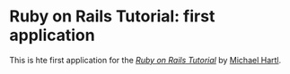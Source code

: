 # Ruby on Rails Tutorial: first application
 
This is hte first application for the 
[*Ruby on Rails Tutorial*](http://railstutorial.org/)
by [Michael Hartl](http://michaelhartl.com/).
